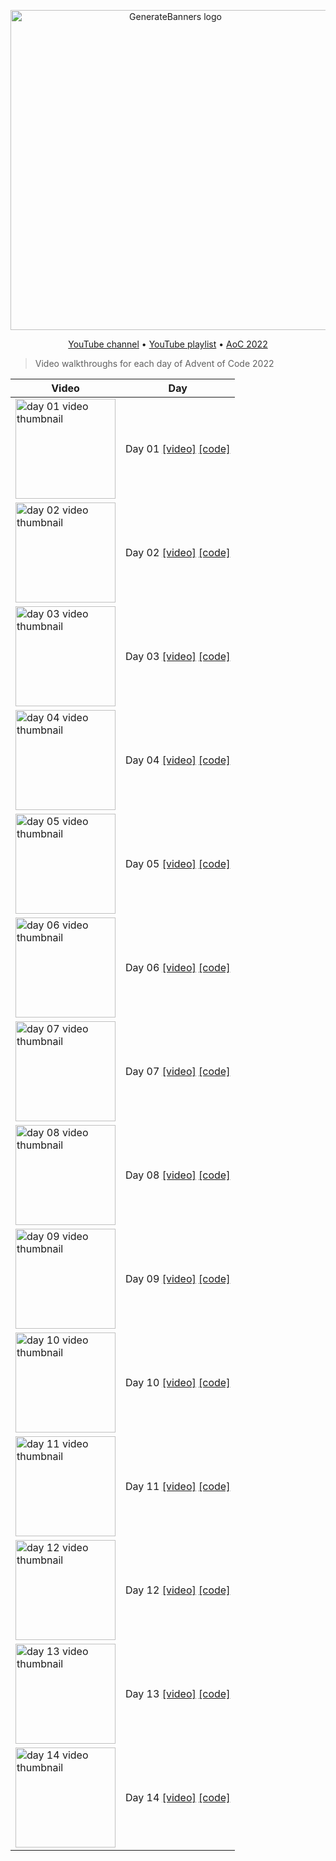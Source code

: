 <p align="center">
  <img src="https://user-images.githubusercontent.com/494686/205890471-74df6c66-76de-4292-895b-9c74b1edb137.jpeg" alt="GenerateBanners logo" width="512px">
</p>

<p align="center">
  <a href="https://www.youtube.com/channel/UCsATdyu8fmu7B_-22AfySxg?sub_confirmation=1">YouTube channel</a> •
  <a href="https://www.youtube.com/watch?v=um_-T8patWs&list=PL4_jvUW2qVuFXgGplHiApjOb2OoMbvYU8">YouTube playlist</a> •
  <a href="https://adventofcode.com/2022/">AoC 2022</a>

</p>

> Video walkthroughs for each day of Advent of Code 2022

| Video                                                                                                                                       | Day                                                                                                                        |
| ------------------------------------------------------------------------------------------------------------------------------------------- | -------------------------------------------------------------------------------------------------------------------------- |
| [<img src="https://img.youtube.com/vi/um_-T8patWs/mqdefault.jpg" alt="day 01 video thumbnail" width="160px">](https://youtu.be/um_-T8patWs) | Day 01 [[video]](https://youtu.be/um_-T8patWs) [[code]](https://github.com/tpatel/advent-of-code-2022/blob/main/day01.mjs) |
| [<img src="https://img.youtube.com/vi/Q_IcvDn914U/mqdefault.jpg" alt="day 02 video thumbnail" width="160px">](https://youtu.be/Q_IcvDn914U) | Day 02 [[video]](https://youtu.be/Q_IcvDn914U) [[code]](https://github.com/tpatel/advent-of-code-2022/blob/main/day02.mjs) |
| [<img src="https://img.youtube.com/vi/nFD8ZessRro/mqdefault.jpg" alt="day 03 video thumbnail" width="160px">](https://youtu.be/nFD8ZessRro) | Day 03 [[video]](https://youtu.be/nFD8ZessRro) [[code]](https://github.com/tpatel/advent-of-code-2022/blob/main/day03.mjs) |
| [<img src="https://img.youtube.com/vi/qOun1vcMV9w/mqdefault.jpg" alt="day 04 video thumbnail" width="160px">](https://youtu.be/qOun1vcMV9w) | Day 04 [[video]](https://youtu.be/qOun1vcMV9w) [[code]](https://github.com/tpatel/advent-of-code-2022/blob/main/day04.mjs) |
| [<img src="https://img.youtube.com/vi/Imq-uO3d-YE/mqdefault.jpg" alt="day 05 video thumbnail" width="160px">](https://youtu.be/Imq-uO3d-YE) | Day 05 [[video]](https://youtu.be/Imq-uO3d-YE) [[code]](https://github.com/tpatel/advent-of-code-2022/blob/main/day05.mjs) |
| [<img src="https://img.youtube.com/vi/uorpQN_cQk4/mqdefault.jpg" alt="day 06 video thumbnail" width="160px">](https://youtu.be/uorpQN_cQk4) | Day 06 [[video]](https://youtu.be/uorpQN_cQk4) [[code]](https://github.com/tpatel/advent-of-code-2022/blob/main/day06.mjs) |
| [<img src="https://img.youtube.com/vi/ZNLF2DavA6U/mqdefault.jpg" alt="day 07 video thumbnail" width="160px">](https://youtu.be/ZNLF2DavA6U) | Day 07 [[video]](https://youtu.be/ZNLF2DavA6U) [[code]](https://github.com/tpatel/advent-of-code-2022/blob/main/day07.mjs) |
| [<img src="https://img.youtube.com/vi/tJFpBE5Afs0/mqdefault.jpg" alt="day 08 video thumbnail" width="160px">](https://youtu.be/tJFpBE5Afs0) | Day 08 [[video]](https://youtu.be/tJFpBE5Afs0) [[code]](https://github.com/tpatel/advent-of-code-2022/blob/main/day08.mjs) |
| [<img src="https://img.youtube.com/vi/aOwu5p55PFc/mqdefault.jpg" alt="day 09 video thumbnail" width="160px">](https://youtu.be/aOwu5p55PFc) | Day 09 [[video]](https://youtu.be/aOwu5p55PFc) [[code]](https://github.com/tpatel/advent-of-code-2022/blob/main/day09.mjs) |
| [<img src="https://img.youtube.com/vi/o4_sn65mwho/mqdefault.jpg" alt="day 10 video thumbnail" width="160px">](https://youtu.be/o4_sn65mwho) | Day 10 [[video]](https://youtu.be/o4_sn65mwho) [[code]](https://github.com/tpatel/advent-of-code-2022/blob/main/day10.mjs) |
| [<img src="https://img.youtube.com/vi/PDU0qt_Bh4Y/mqdefault.jpg" alt="day 11 video thumbnail" width="160px">](https://youtu.be/PDU0qt_Bh4Y) | Day 11 [[video]](https://youtu.be/PDU0qt_Bh4Y) [[code]](https://github.com/tpatel/advent-of-code-2022/blob/main/day11.mjs) |
| [<img src="https://img.youtube.com/vi/oHNfF8a_cBs/mqdefault.jpg" alt="day 12 video thumbnail" width="160px">](https://youtu.be/oHNfF8a_cBs) | Day 12 [[video]](https://youtu.be/oHNfF8a_cBs) [[code]](https://github.com/tpatel/advent-of-code-2022/blob/main/day12.mjs) |
| [<img src="https://img.youtube.com/vi/ekHf5ERRwJs/mqdefault.jpg" alt="day 13 video thumbnail" width="160px">](https://youtu.be/ekHf5ERRwJs) | Day 13 [[video]](https://youtu.be/ekHf5ERRwJs) [[code]](https://github.com/tpatel/advent-of-code-2022/blob/main/day13.mjs) |
| [<img src="https://img.youtube.com/vi/-gglpfUvP2g/mqdefault.jpg" alt="day 14 video thumbnail" width="160px">](https://youtu.be/-gglpfUvP2g) | Day 14 [[video]](https://youtu.be/-gglpfUvP2g) [[code]](https://github.com/tpatel/advent-of-code-2022/blob/main/day14.mjs) |
